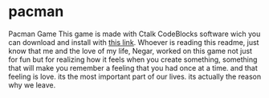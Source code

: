 # pacman
Pacman Game
This game is made with Ctalk CodeBlocks software wich you can download and install with [this link](http://www.ctalk.ir/downloads/CodeBlocks-setup-(ctalk.ir).exe). Whoever is reading this readme, just know that me and the love of my life, Negar, worked on this game not just for fun but for realizing how it feels when you create something, something that will make you remember a feeling that you had once at a time. and that feeling is love. its the most important part of our lives. its actually the reason why we leave. 
